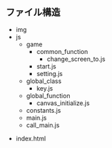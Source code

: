 ## ファイル構造

- img <!-- 画像一覧 -->
- js <!-- js ファイル -->
    - game <!-- ゲーム内容に関わる処理 -->
        - common_function <!-- ゲーム内容における処理全般で使える関数 -->
            * change_screen_to.js <!-- メインループを止めて、次の画面に遷移する関数 -->
        * start.js <!-- スタート画面 -->
        * setting.js <!-- 設定画面 -->
    - global_class <!-- プログラム全体で用いるクラス -->
        * key.js <!-- 入力情報をつかさどる Key クラス -->
    - global_function <!-- プログラム全体で用いる関数 -->
        * canvas_initialize.js <!-- canvas をまっさらに初期化する関数 -->
    * constants.js <!-- プログラム全体で用いる定数はここに一覧で記載する -->
    * main.js <!-- 一番最初に呼ばれる関数 -->
    * call_main.js <!-- main 関数を呼ぶための関数(html と main 関数の仲介役) -->
* index.html <!-- 初期ページ -->